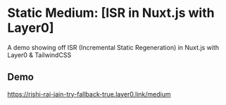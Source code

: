 # Static Medium: [ISR in Nuxt.js with Layer0]
A demo showing off ISR (Incremental Static Regeneration) in Nuxt.js with Layer0 & TailwindCSS

## Demo
https://rishi-raj-jain-try-fallback-true.layer0.link/medium